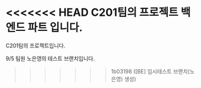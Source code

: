 <<<<<<< HEAD
C201팀의 프로젝트 백엔드 파트 입니다.
=======
C201팀의 프로젝트입니다.

9/5
팀원 노은영의 테스트 브랜치입니다.
>>>>>>> 1b03198 ([BE] 임시테스트 브랜치(노은영) 생성)
